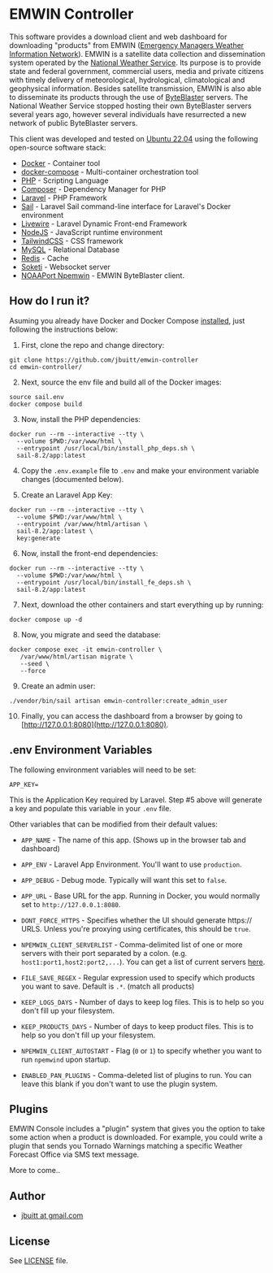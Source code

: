 
# EMWIN Controller

This software provides a download client and web dashboard for downloading "products" from EMWIN ([Emergency Managers Weather Information Network](https://www.nws.noaa.gov/emwin/)). EMWIN is a satellite data collection and dissemination system operated by the [National Weather Service](http://weather.gov). Its purpose is to provide state and federal government, commercial users, media and private citizens with timely delivery of meteorological, hydrological, climatological and geophysical information. Besides satellite transmission, EMWIN is also able to disseminate its products through the use of [ByteBlaster](https://www.weather.gov/emwin/byteblaster) servers. The National Weather Service stopped hosting their own ByteBlaster servers several years ago, however several individuals have resurrected a new network of public ByteBlaster servers.

This client was developed and tested on [Ubuntu 22.04](http://ubuntu.com) using the following open-source software stack:

* [Docker](https://www.docker.com/) - Container tool
* [docker-compose](https://docs.docker.com/compose/) - Multi-container orchestration tool
* [PHP](https://www.php.net/) - Scripting Language
* [Composer](http://getcomposer.org/) - Dependency Manager for PHP
* [Laravel](https://laravel.com/) - PHP Framework
* [Sail](https://laravel.com/docs/10.x/sail) - Laravel Sail command-line interface for Laravel's Docker environment 
* [Livewire](https://laravel-livewire.com/) - Laravel Dynamic Front-end Framework
* [NodeJS](https://nodejs.org/en) - JavaScript runtime environment
* [TailwindCSS](https://tailwindcss.com/) - CSS framework
* [MySQL](https://www.mysql.com/) - Relational Database
* [Redis](https://redis.io/) - Cache
* [Soketi](https://docs.soketi.app/) - Websocket server
* [NOAAPort Npemwin](http://www.noaaport.net/projects/emwin.html) - EMWIN ByteBlaster client. 

## How do I run it?

Asuming you already have Docker and Docker Compose [installed](https://github.com/jbuitt/emwin-controller/blob/main/scripts/install_docker.sh), just following the instructions below:

1. First, clone the repo and change directory:

```
git clone https://github.com/jbuitt/emwin-controller
cd emwin-controller/
```

2. Next, source the env file and build all of the Docker images:

```
source sail.env
docker compose build
```

3. Now, install the PHP dependencies:

```
docker run --rm --interactive --tty \
  --volume $PWD:/var/www/html \
  --entrypoint /usr/local/bin/install_php_deps.sh \
  sail-8.2/app:latest
```

4. Copy the `.env.example` file to `.env` and make your environment variable changes (documented below).
   
5. Create an Laravel App Key:

```
docker run --rm --interactive --tty \
  --volume $PWD:/var/www/html \
  --entrypoint /var/www/html/artisan \
  sail-8.2/app:latest \
  key:generate
```

6. Now, install the front-end dependencies:

```
docker run --rm --interactive --tty \
  --volume $PWD:/var/www/html \
  --entrypoint /usr/local/bin/install_fe_deps.sh \
  sail-8.2/app:latest
```

7. Next, download the other containers and start everything up by running:

```
docker compose up -d
```

8. Now, you migrate and seed the database:

```
docker compose exec -it emwin-controller \
   /var/www/html/artisan migrate \
   --seed \
   --force
```

9. Create an admin user:

```
./vendor/bin/sail artisan emwin-controller:create_admin_user
```

10. Finally, you can access the dashboard from a browser by going to [http://127.0.0.1:8080](http://127.0.0.1:8080).

## .env Environment Variables

The following environment variables will need to be set:

```
APP_KEY=
```

This is the Application Key required by Laravel. Step #5 above will generate a key and populate this variable in your `.env` file.

Other variables that can be modified from their default values:

* `APP_NAME` - The name of this app. (Shows up in the browser tab and dashboard)
* `APP_ENV` - Laravel App Environment. You'll want to use `production`.
* `APP_DEBUG` - Debug mode. Typically will want this set to `false`.
* `APP_URL` - Base URL for the app. Running in Docker, you would normally set to `http://127.0.0.1:8080`. 

* `DONT_FORCE_HTTPS` - Specifies whether the UI should generate https:// URLS. Unless you're proxying using certificates, this should be `true`. 
* `NPEMWIN_CLIENT_SERVERLIST` - Comma-delimited list of one or more servers with their port separated by a colon. (e.g. `host1:port1,host2:port2,...`). You can get a list of current servers [here](https://www.weathermessage.com/Support/EMWINInternetStatus.aspx).
* `FILE_SAVE_REGEX` - Regular expression used to specify which products you want to save. Default is `.*`. (match all products)
* `KEEP_LOGS_DAYS` - Number of days to keep log files. This is to help so you don't fill up your filesystem.
* `KEEP_PRODUCTS_DAYS` - Number of days to keep product files. This is to help so you don't fill up your filesystem.
* `NPEMWIN_CLIENT_AUTOSTART` - Flag (`0` or `1`) to specify whether you want to run `npemwind` upon startup.
* `ENABLED_PAN_PLUGINS` - Comma-deleted list of plugins to run. You can leave this blank if you don't want to use the plugin system.

## Plugins

EMWIN Console includes a "plugin" system that gives you the option to take some action when a product is downloaded. For example, you could write a plugin that sends you Tornado Warnings matching a specific Weather Forecast Office via SMS text message.

More to come..

## Author

+	[jbuitt at gmail.com](mailto:jbuitt@gmail.com)

## License

See [LICENSE](https://github.com/jbuitt/emwin-console/blob/main/LICENSE) file.

